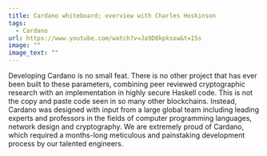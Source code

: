 ```yaml
---
title: Cardano whiteboard; overview with Charles Hoskinson
tags:
  - Cardano
url: https://www.youtube.com/watch?v=Ja9D0kpksxw&t=15s
image: ""
image_text: ""
---
```


Developing Cardano is no small feat. There is no other project that has ever been built to these parameters, combining peer reviewed cryptographic research with an implementation in highly secure Haskell code. This is not the copy and paste code seen in so many other blockchains. Instead, Cardano was designed with input from a large global team including leading experts and professors in the fields of computer programming languages, network design and cryptography. We are extremely proud of Cardano, which required a months-long meticulous and painstaking development process by our talented engineers.
